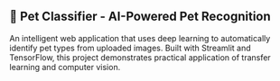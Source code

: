 ## 🐾 Pet Classifier - AI-Powered Pet Recognition
An intelligent web application that uses deep learning to automatically identify pet types from uploaded images. Built with Streamlit and TensorFlow, this project demonstrates practical application of transfer learning and computer vision.
